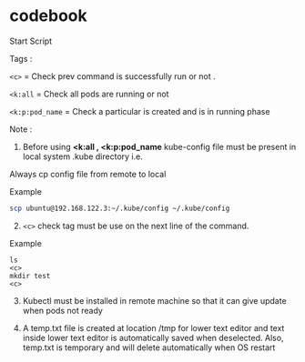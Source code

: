 # codebook



Start Script 

Tags :

```<c>``` = Check prev command is successfully run or not . 

```<k:all``` = Check all pods are running or not  

```<k:p:pod_name``` = Check a particular is created and is in running phase 


Note : 

1. Before using **<k:all , <k:p:pod_name** kube-config file must be present in local system .kube directory i.e. 
  
Always cp config file from remote to local 
  
Example
```bash
scp ubuntu@192.168.122.3:~/.kube/config ~/.kube/config
```

2. ```<c>``` check tag must be use on the next line of the command.

Example

```
ls
<c>
mkdir test
<c>
```

3. Kubectl must be installed in remote machine so that it can give update when pods not ready 


4. A temp.txt file is created at location /tmp for lower text editor and text inside lower text editor is automatically saved when deselected.
   Also, temp.txt is temporary and will delete automatically when OS restart 

